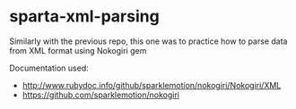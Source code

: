 # sparta-xml-parsing

Similarly with the previous repo, this one was to practice how to parse data from XML format using Nokogiri gem


Documentation used:
- http://www.rubydoc.info/github/sparklemotion/nokogiri/Nokogiri/XML
- https://github.com/sparklemotion/nokogiri
